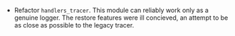 * Refactor `handlers_tracer`. This module can reliably work only as a genuine
  logger. The restore features were ill concieved, an attempt to be as close
  as possible to the legacy tracer.
